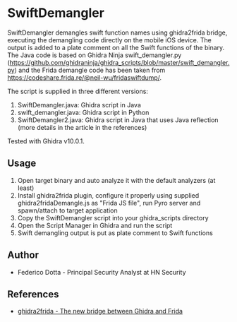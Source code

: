 # SwiftDemangler

SwiftDemangler demangles swift function names using ghidra2frida bridge, executing the demangling code directly on the mobile iOS device. The output is added to a plate comment on all the Swift functions of the binary. The Java code is based on Ghidra Ninja swift_demangler.py (https://github.com/ghidraninja/ghidra_scripts/blob/master/swift_demangler.py) and the Frida demangle code has been taken from https://codeshare.frida.re/@neil-wu/fridaswiftdump/.

The script is supplied in three different versions:

1. SwiftDemangler.java: Ghidra script in Java
2. swift_demangler.java: Ghidra script in Python
3. SwiftDemangler2.java: Ghidra script in Java that uses Java reflection (more details in the article in the references)

Tested with Ghidra v10.0.1.

## Usage

1.	Open target binary and auto analyze it with the default analyzers (at least)
2.	Install ghidra2frida plugin, configure it properly using supplied ghidra2fridaDemangle.js as "Frida JS file", run Pyro server and spawn/attach to target application
3.	Copy the SwiftDemangler script into your ghidra_scripts directory
4.	Open the Script Manager in Ghidra and run the script
5.	Swift demangling output is put as plate comment to Swift functions

## Author
- Federico Dotta -  Principal Security Analyst at HN Security

## References
- [ghidra2frida - The new bridge between Ghidra and Frida](https://security.humanativaspa.it/ghidra2frida-the…ghidra-and-frida/)